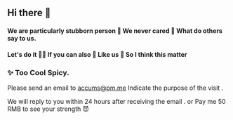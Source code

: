 ## Hi there 👋

#### We are particularly stubborn person 🙋 We never cared 🌈 What do others say to us.
#### Let's do it 👩‍💻 If you can also 🍿 Like us 🧙 So I think this matter 
### ✨ Too Cool Spicy.


Please send an email to accums@pm.me Indicate the purpose of the visit .

We will reply to you within 24 hours after receiving the email . or Pay me 50 RMB to see your strength 😈
